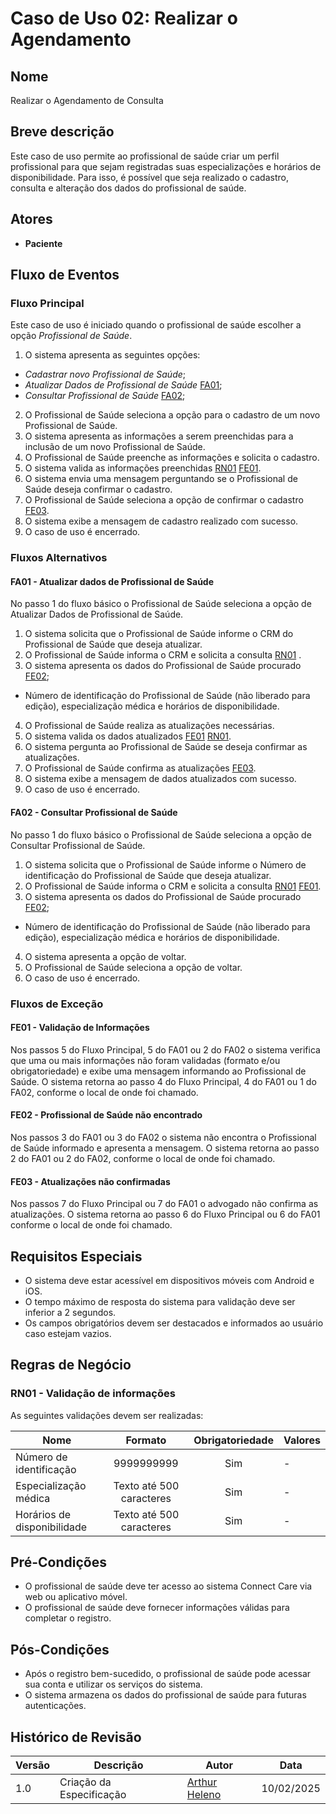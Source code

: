 
# Caso de Uso 02: Realizar o Agendamento

## Nome
Realizar o Agendamento de Consulta

## Breve descrição
Este caso de uso permite ao profissional de saúde criar um perfil profissional para que sejam registradas suas especializações e horários de disponibilidade. Para isso, é possível que seja realizado o cadastro, consulta e alteração dos dados do profissional de saúde.

## Atores
- **Paciente**

## Fluxo de Eventos

### Fluxo Principal
Este caso de uso é iniciado quando o profissional de saúde escolher a opção *Profissional de Saúde*.

1. O sistema apresenta as seguintes opções:
- *Cadastrar novo Profissional de Saúde*;
- *Atualizar Dados de Profissional de Saúde* [FA01](#fa01-atualizar-dados-de-profissional-de-saude);
- *Consultar Profissional de Saúde* [FA02](#fa02-consultar-profissional-de-saude);

2. O Profissional de Saúde seleciona a opção para o cadastro de um novo Profissional de Saúde.
3. O sistema apresenta as informações a serem preenchidas para a inclusão de um novo Profissional de Saúde.
4. O Profissional de Saúde preenche as informações e solicita o cadastro.
5. O sistema valida as informações preenchidas [RN01](#rn01-validacao-de-informacoes) [FE01](#fe01-validacao-de-informacoes).
6. O sistema envia uma mensagem perguntando se o Profissional de Saúde deseja confirmar o cadastro.
7. O Profissional de Saúde seleciona a opção de confirmar o cadastro [FE03](#fe03-atualizacoes-nao-confirmadas).
8. O sistema exibe a mensagem de cadastro realizado com sucesso.
9. O caso de uso é encerrado.

### Fluxos Alternativos

#### FA01 - Atualizar dados de Profissional de Saúde

No passo 1 do fluxo básico o Profissional de Saúde seleciona a opção de Atualizar Dados de Profissional de Saúde.

1. O sistema solicita que o Profissional de Saúde informe o CRM do Profissional de Saúde que deseja atualizar.
2. O Profissional de Saúde informa o CRM e solicita a consulta [RN01](#rn01-validacao-de-informacoes) .
3. O sistema apresenta os dados do Profissional de Saúde procurado [FE02](#fe02-profissional-de-saude-nao-encontrado);
- Número de identificação do Profissional de Saúde (não liberado para edição), especialização médica e horários de disponibilidade.
4. O Profissional de Saúde realiza as atualizações necessárias.
5. O sistema valida os dados atualizados [FE01](#fe01-validacao-de-informacoes) [RN01](#rn01-validacao-de-informacoes).
6. O sistema pergunta ao Profissional de Saúde se deseja confirmar as atualizações.
7. O Profissional de Saúde confirma as atualizações [FE03](#fe03-atualizacoes-nao-confirmadas).
8. O sistema exibe a mensagem de dados atualizados com sucesso.
9. O caso de uso é encerrado.

#### FA02 - Consultar Profissional de Saúde

No passo 1 do fluxo básico o Profissional de Saúde seleciona a opção de Consultar Profissional de Saúde.

1. O sistema solicita que o Profissional de Saúde informe o Número de identificação do Profissional de Saúde que deseja atualizar.
2. O Profissional de Saúde informa o CRM e solicita a consulta [RN01](#rn01-validacao-de-informacoes) [FE01](#fe01-validacao-de-informacoes).
3. O sistema apresenta os dados do Profissional de Saúde procurado [FE02](#fe02-profissional-de-saude-nao-encontrado);
- Número de identificação do Profissional de Saúde (não liberado para edição), especialização médica e horários de disponibilidade.
4. O sistema apresenta a opção de voltar.
5. O Profissional de Saúde seleciona a opção de voltar.
6. O caso de uso é encerrado.

### Fluxos de Exceção

#### FE01 - Validação de Informações

Nos passos 5 do Fluxo Principal, 5 do FA01 ou 2 do FA02 o sistema verifica que uma ou mais informações não foram validadas (formato e/ou obrigatoriedade) e exibe uma mensagem informando ao Profissional de Saúde. O sistema retorna ao passo 4 do Fluxo Principal, 4 do FA01 ou 1 do FA02, conforme o local de onde foi chamado.

#### FE02 - Profissional de Saúde não encontrado

Nos passos 3 do FA01 ou 3 do FA02 o sistema não encontra o Profissional de Saúde informado e apresenta a mensagem. O sistema  retorna ao passo 2 do FA01 ou 2 do FA02, conforme o local de onde foi chamado.

#### FE03 - Atualizações não confirmadas

Nos passos 7 do Fluxo Principal ou 7 do FA01 o advogado não confirma as atualizações. O sistema retorna ao passo 6 do Fluxo Principal ou 6 do FA01 conforme o local de onde foi chamado.

## Requisitos Especiais

- O sistema deve estar acessível em dispositivos móveis com Android e iOS.
- O tempo máximo de resposta do sistema para validação deve ser inferior a 2 segundos.
- Os campos obrigatórios devem ser destacados e informados ao usuário caso estejam vazios.

## Regras de Negócio

### RN01 - Validação de informações
As seguintes validações devem ser realizadas:

| Nome                        |         Formato         | Obrigatoriedade | Valores |
|-----------------------------|:----------------------:|:--------------:|:--------|
| Número de identificação     |      9999999999       |       Sim      | -       |
| Especialização médica       | Texto até 500 caracteres |       Sim      | -       |
| Horários de disponibilidade | Texto até 500 caracteres |       Sim      | -       |



## Pré-Condições

- O profissional de saúde deve ter acesso ao sistema Connect Care via web ou aplicativo móvel.
- O profissional de saúde deve fornecer informações válidas para completar o registro.

## Pós-Condições

- Após o registro bem-sucedido, o profissional de saúde pode acessar sua conta e utilizar os serviços do sistema.
- O sistema armazena os dados do profissional de saúde para futuras autenticações.

## Histórico de Revisão

| Versão | Descrição | Autor | Data |
| ------ | ------------------------------------------------------------------- | ------------ |---------- |
| 1.0 | Criação da Especificação | [Arthur Heleno](http://github.com/arthur-heleno) | 10/02/2025 |